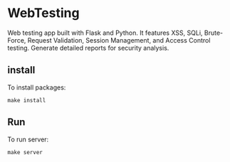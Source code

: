 # WebTesting

Web testing app built with Flask and Python. It features XSS, SQLi, Brute-Force, Request Validation, Session Management, and Access Control testing. Generate detailed reports for security analysis. 

## install

To install packages:
```
make install
```

## Run

To run server:

```
make server
```

